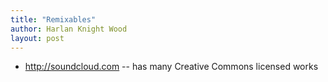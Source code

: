 ```yaml
---
title: "Remixables"
author: Harlan Knight Wood
layout: post
---
```


* http://soundcloud.com -- has many Creative Commons licensed works
